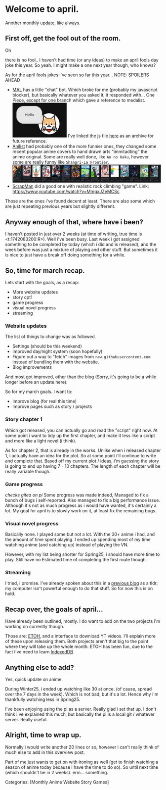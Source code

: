 # Welcome to april.
Another monthly update, like always.

## First off, get the fool out of the room.
Oh

there is no fool.. I haven't had time (or any ideas) to make an april fools day joke this year. So yeah. I might make a one next year though, who knows?

As for the april fools jokes i've seen so far this year... NOTE: SPOILERS AHEAD
- [MAL](https://myanimelist.net/) has a little "chat" bot. Which broke for me (probably my javascript blocker), but basically whatever you asked it, it responded with... One Piece, except for one branch which gave a reference to medalist.
![Myanimelist chat bot icon](Blog/Assets/2025-04-01/Screenshot_20250401_234635.png)
I've linked the js file [here](Blog/Assets/2025-04-01/mal.js) as an archive for future reference.
- [Anilist](https://anilist.co/) had probably one of the more funnier ones, they changed some recent popular anime covers to hand drawn arts "immitadting" the anime original. Some are really well done, like `Ao no Haku`, however some are really funny
like `Shangri-La Frontier`.
![Anilist cover remake](Blog/Assets/2025-04-01/Screenshot_20250401_235227.png)
- [ScrapMan](https://www.youtube.com/@scrapman) did a good one with realistic rock climbing "game". Link: https://www.youtube.com/watch?v=MmgxJZeMCSc

Those are the ones i've found decent at least. There are also some which are just repeating previous years but slightly different.

## Anyway enough of that, where have i been?
I haven't posted in just over 2 weeks (at time of writing, true time is <t:1742083200:R>). Well i've been busy. Last week i got assigned something to be completed by today (which i did and is released), and the week before was just a mixture of playing and
other stuff. But sometimes it is nice to just have a break off doing something for a while.

## So, time for march recap.
Lets start with the goals, as a recap:
- More website updates
- story cpt1
- game progress
- visual novel progress
- streaming

### Website updates
The list of things to change was as followed.

- Settings (should be this weekend)
- Improved day/night system (soon hopefully)
- Figure out a way to "fetch" images from `raw.githubusercontent.com` instead of bundling them with the website.
- Blog improvements

And most got improved, other than the blog (Sorry, it's going to be a while longer before an update here).

So for my march goals. I want to:
- Improve blog (for real this time)
- Improve pages such as story / projects

### Story chapter 1
Which got released, you can actually go and read the "script" right now. At some point i want to tidy up the first chapter, and make it less like a script and more like a light novel (i think).

As for chapter 2, that is already in the works. Unlike when i released chapter 1, i actually have an idea for the plot. So at some point i'll continue to write and complete that. Based off my current plot / ideas, i'm guessing the story is going to end
up having 7 - 10 chapters. The length of each chapter will be really variable though.

### Game progress
*checks gitea on pi*
Some progress was made indeed, Managed to fix a bunch of bugs i self-reported. Also managed to fix a big performance issue. Although it's not as much progress as i would have wanted, it's certainly a lot.
My goal for april is to slowly work on it, at least fix the remaining bugs.

### Visual novel progress
Basically none. I played some but not a lot. With the 30+ anime i had, and the amount of time spent playing. I ended up spending most of my time watching anime (and catching up) instead of playing the VN.

However, with my list being shorter for Spring25, i should have more time to play. Still have no Estimated time of completing the first route though.

### Streaming
I tried, i promise. I've already spoken about this in a [previous blog](https://dragmine149.github.io/Blog?blog=2025-03-16) as a tldr; my computer isn't powerful enough to do that stuff. So for now this is on hold.


## Recap over, the goals of april...
Have already been outlined, mostly. I do want to add on the two projects i'm working on currently though.

Those are: [ETOH](https://github.com/dragmine149/ETOH), and a interface to download YT videos. I'll explain more of these upon releasing them. Both projects aren't that big to the point where they will take up the whole month.
ETOH has been fun, due to the fact i've need to learn [IndexedDB](https://developer.mozilla.org/en-US/docs/Web/API/IndexedDB_API).

## Anything else to add?
Yes, quick update on anime.

During Winter25, i ended up watching like 30 at once. (of cause, spread over the 7 days in the week). Which is not bad, but it's a lot. Hence why i'm thankfully watching less in Spring25.

I've been enjoying using the pi as a server. Really glad i set that up. I don't think i've explained this much, but basically the pi is a local git / whatever server. Really useful.

## Alright, time to wrap up.
Normally i would write another 20 lines or so, however i can't really think of much else to add in this overview post.

Part of me just wants to get on with ironing as well (get to finish watching a season of anime today because i have the time to do so). So until next time (which shouldn't be in 2 weeks). erm... something.

Categories: [Monthly Anime Website Story Games]
